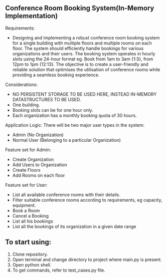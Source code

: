## Conference Room Booking System(In-Memory Implementation)


Requirements:
- Designing and implementing a robust conference room booking system for a single building with multiple floors and multiple rooms on each floor. The system should efficiently handle bookings for various organizations and their users. The booking system operates in hourly slots using the 24-hour format eg. Book from 1am to 3am {1:3}, from 12pm to 1pm {12:13}. The objective is to create a user-friendly and reliable solution that optimises the utilisation of conference rooms while providing a seamless booking experience.

Considerations:
- NO PERSISTENT STORAGE TO BE USED HERE, INSTEAD IN-MEMORY DATASTRUCTURES TO BE USED.
- One building.
- Booking slots can be for one hour only.
- Each organization has a monthly booking quota of 30 hours.

Application Logic:
There will be two major user types in the system:
- Admin (No Organization)
- Normal User (Belonging to a particular Organization)

Feature set for Admin:
- Create Organization
- Add Users to Organization
- Create Floors
- Add Rooms on each floor

Feature set for User:
- List all available conference rooms with their details.
- Filter suitable conference rooms according to requirements, eg capacity, equipment.
- Book a Room
- Cancel a Booking
- List all his bookings
- List all the bookings of its organization in a given date range


## To start using:
1. Clone repository.
2. Open terminal and change directory to project where main.py is present.
3. Open python shell.
4. To get commands, refer to test_cases.py file.
